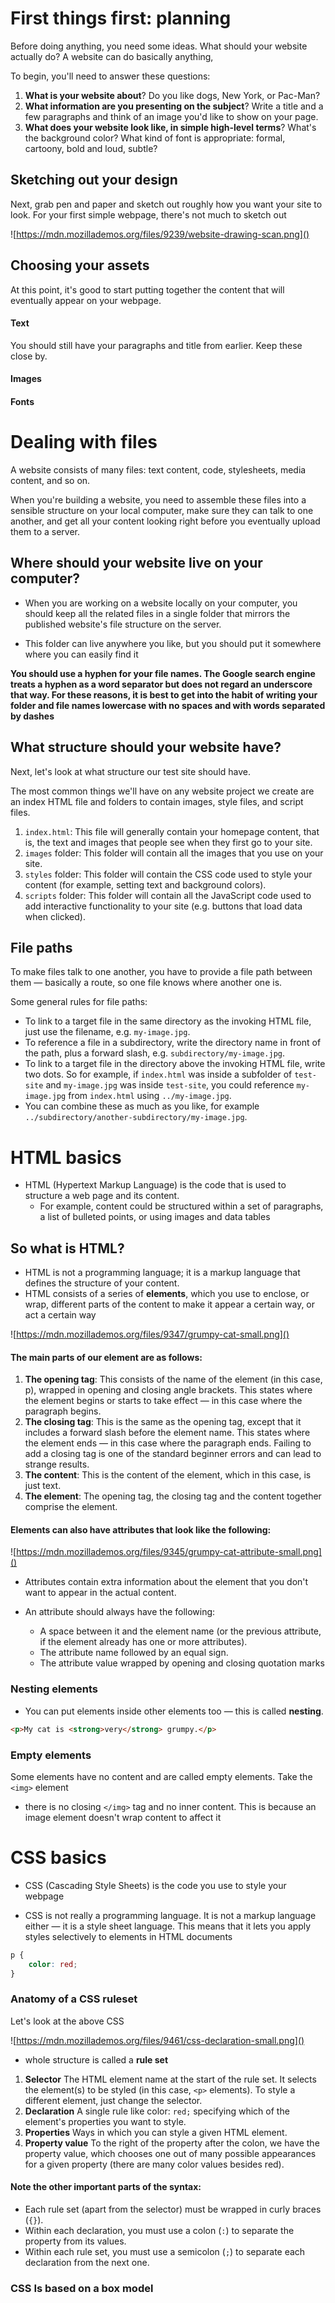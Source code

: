 # First things first: planning

Before doing anything, you need some ideas. 
What should your website actually do? 
A website can do basically anything, 

To begin, you'll need to answer these questions:

 1.   **What is your website about**? Do you like dogs, New York, or Pac-Man?
 2.   **What information are you presenting on the subject**? Write a title and a few paragraphs and think of an image you'd like to show on your page.
 3.   **What does your website look like, in simple high-level terms**? What's the background color? What kind of font is appropriate: formal, cartoony, bold and loud, subtle?

## Sketching out your design

Next, grab pen and paper and sketch out roughly how you want your site to look.
For your first simple webpage, there's not much to sketch out

![https://mdn.mozillademos.org/files/9239/website-drawing-scan.png]()

## Choosing your assets

At this point, it's good to start putting together the content that will eventually appear on your webpage.

#### Text

You should still have your paragraphs and title from earlier. Keep these close by.

#### Images

#### Fonts

# Dealing with files

A website consists of many files: text content, code, stylesheets, media content, and so on. 

When you're building a website, you need to assemble these files into a sensible structure on your local computer, make sure they can talk to one another, and get all your content looking right before you eventually upload them to a server.

## Where should your website live on your computer?

* When you are working on a website locally on your computer, you should keep all the related files in a single folder that mirrors the published website's file structure on the server. 

* This folder can live anywhere you like, but you should put it somewhere where you can easily find it

**You should use a hyphen for your file names. The Google search engine treats a hyphen as a word separator but does not regard an underscore that way. For these reasons, it is best to get into the habit of writing your folder and file names lowercase with no spaces and with words separated by dashes**


## What structure should your website have?

Next, let's look at what structure our test site should have. 

The most common things we'll have on any website project we create are an index HTML file and folders to contain images, style files, and script files. 

1.    `index.html`: This file will generally contain your homepage content, that is, the text and images that people see when they first go to your site.
2.    `images` folder: This folder will contain all the images that you use on your site.
3.    `styles` folder: This folder will contain the CSS code used to style your content (for example, setting text and background colors). 
4.    `scripts` folder: This folder will contain all the JavaScript code used to add interactive functionality to your site (e.g. buttons that load data when clicked).

## File paths

To make files talk to one another, you have to provide a file path between them — basically a route, so one file knows where another one is.

Some general rules for file paths:

*    To link to a target file in the same directory as the invoking HTML file, just use the filename, e.g. `my-image.jpg`.
*    To reference a file in a subdirectory, write the directory name in front of the path, plus a forward slash, e.g. `subdirectory/my-image.jpg`.
*    To link to a target file in the directory above the invoking HTML file, write two dots. So for example, if `index.html` was inside a subfolder of `test-site` and `my-image.jpg` was inside `test-site`, you could reference `my-image.jpg` from `index.html` using `../my-image.jpg`.
*    You can combine these as much as you like, for example `../subdirectory/another-subdirectory/my-image.jpg`.

# HTML basics

* HTML (Hypertext Markup Language) is the code that is used to structure a web page and its content. 
    * For example, content could be structured within a set of paragraphs, a list of bulleted points, or using images and data tables

## So what is HTML?

* HTML is not a programming language; it is a markup language that defines the structure of your content. 
* HTML consists of a series of **elements**, which you use to enclose, or wrap, different parts of the content to make it appear a certain way, or act a certain way

![https://mdn.mozillademos.org/files/9347/grumpy-cat-small.png]()

#### The main parts of our element are as follows:

1.    **The opening tag**: This consists of the name of the element (in this case, p), wrapped in opening and closing angle brackets. This states where the element begins or starts to take effect — in this case where the paragraph begins.
2.    **The closing tag**: This is the same as the opening tag, except that it includes a forward slash before the element name. This states where the element ends — in this case where the paragraph ends. Failing to add a closing tag is one of the standard beginner errors and can lead to strange results.
3.    **The content**: This is the content of the element, which in this case, is just text.
4.    **The element**: The opening tag, the closing tag and the content together comprise the element.


#### Elements can also have attributes that look like the following:

![https://mdn.mozillademos.org/files/9345/grumpy-cat-attribute-small.png]()

* Attributes contain extra information about the element that you don't want to appear in the actual content. 

* An attribute should always have the following:

    * A space between it and the element name (or the previous attribute, if the element already has one or more attributes).
    * The attribute name followed by an equal sign.
    * The attribute value wrapped by opening and closing quotation marks

### Nesting elements

* You can put elements inside other elements too — this is called **nesting**. 

```html
<p>My cat is <strong>very</strong> grumpy.</p>
```
### Empty elements

Some elements have no content and are called empty elements. Take the `<img>` element

* there is no closing `</img>` tag and no inner content. This is because an image element doesn't wrap content to affect it

# CSS basics

* CSS (Cascading Style Sheets) is the code you use to style your webpage

* CSS is not really a programming language. It is not a markup language either — it is a style sheet language. This means that it lets you apply styles selectively to elements in HTML documents

```css
p {
    color: red;
}
```

### Anatomy of a CSS ruleset

Let's look at the above CSS

![https://mdn.mozillademos.org/files/9461/css-declaration-small.png]()

* whole structure is called a **rule set**

1. **Selector**
    The HTML element name at the start of the rule set. It selects the element(s) to be styled (in this case, `<p>` elements). To style a different element, just change the selector.
2. **Declaration**
    A single rule like color: `red;` specifying which of the element's properties you want to style.
3. **Properties**
    Ways in which you can style a given HTML element.
4. **Property value**
    To the right of the property after the colon, we have the property value, which chooses one out of many possible appearances for a given property (there are many color values besides red).

#### Note the other important parts of the syntax:

 *   Each rule set (apart from the selector) must be wrapped in curly braces (`{}`).
*    Within each declaration, you must use a colon (`:`) to separate the property from its values.
 *   Within each rule set, you must use a semicolon (`;`) to separate each declaration from the next one.

### CSS Is based on a box model